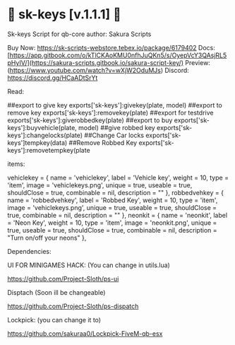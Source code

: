 # 🔑 sk-keys [v.1.1.1] 🔑

Sk-keys Script for qb-core 
author: Sakura Scripts

Buy Now: https://sk-scripts-webstore.tebex.io/package/6179402 
Docs: [https://app.gitbook.com/o/kTlCKAoKMU0nfhJuQKn5/s/OyepVcY3QAsjRL5pHyIV/](https://sakura-scripts.gitbook.io/sakura-script-key/)
Preview: (https://www.youtube.com/watch?v=wXjW2OduMJs)
Discord: https://discord.gg/HCaADtSrYt


Read:

##export to give key
exports['sk-keys']:givekey(plate, model)
##export to remove key 
exports['sk-keys']:removekey(plate)
##export for testdrive 
exports['sk-keys']:giverobbedkey(plate)
##export to buy
exports['sk-keys']:buyvehicle(plate, model)
##give robbed key 
exports['sk-keys']:changelocks(plate)
##Change Car locks
exports['sk-keys']tempkey(data)
##Remove Robbed Key
exports['sk-keys']:removetempkey(plate

items:

vehiclekey                   = { name = 'vehiclekey', label = 'Vehicle key', weight = 10, type = 'item', image = 'vehiclekeys.png', unique = true, useable = true, shouldClose = true, combinable = nil, description = "" },
robbedvehkey                   = { name = 'robbedvehkey', label = 'Robbed Key', weight = 10, type = 'item', image = 'vehiclekeys.png', unique = true, useable = true, shouldClose = true, combinable = nil, description = "" },
neonkit                   = { name = 'neonkit', label = 'Neon Key', weight = 10, type = 'item', image = 'neonkit.png', unique = true, useable = true, shouldClose = true, combinable = nil, description = "Turn on/off your neons" },


Dependencies:

UI FOR MINIGAMES HACK: (You can change in utils.lua)

https://github.com/Project-Sloth/ps-ui

Disptach (Soon ill be changeable)

https://github.com/Project-Sloth/ps-dispatch

Lockpick: (you can change it to)

https://github.com/sakuraa0/Lockpick-FiveM-qb-esx

